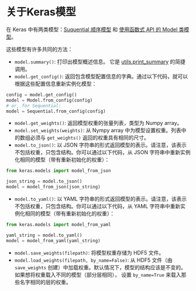 # 关于Keras模型

在 Keras 中有两类模型：[Suquential 顺序模型](/models/sequential) 和 [使用函数式 API 的 Model 类模型](/models/model)。

这些模型有许多共同的方法：

- `model.summary()`: 打印出模型概述信息。 它是 [utils.print_summary](/utils/#print_summary) 的简捷调用。
- `model.get_config()`: 返回包含模型配置信息的字典。通过以下代码，就可以根据这些配置信息重新实例化模型：

```python
config = model.get_config()
model = Model.from_config(config)
# or, for Sequential:
model = Sequential.from_config(config)
```

- `model.get_weights()`: 返回模型权重的张量列表，类型为 Numpy array。
- `model.set_weights(weights)`: 从 Nympy array 中为模型设置权重。列表中的数组必须与 `get_weights()` 返回的权重具有相同的尺寸。
- `model.to_json()`: 以 JSON 字符串的形式返回模型的表示。请注意，该表示不包括权重，只包含结构。你可以通过以下代码，从 JSON 字符串中重新实例化相同的模型（带有重新初始化的权重）：

```python
from keras.models import model_from_json

json_string = model.to_json()
model = model_from_json(json_string)
```

- `model.to_yaml()`: 以 YAML 字符串的形式返回模型的表示。请注意，该表示不包括权重，只包含结构。你可以通过以下代码，从 YAML 字符串中重新实例化相同的模型（带有重新初始化的权重）：

```python
from keras.models import model_from_yaml

yaml_string = model.to_yaml()
model = model_from_yaml(yaml_string)
```

- `model.save_weights(filepath)`: 将模型权重存储为 HDF5 文件。
- `model.load_weights(filepath, by_name=False)`: 从 HDF5 文件（由 `save_weights` 创建）中加载权重。默认情况下，模型的结构应该是不变的。 如果想将权重载入不同的模型（部分层相同）， 设置 `by_name=True` 来载入那些名字相同的层的权重。
